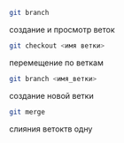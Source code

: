 ``````sh
git branch
``````
создание и просмотр веток 

``````sh
git checkout <имя ветки>
``````
перемещение по веткам

``````sh
git branch <имя_ветки>
``````

создание новой ветки

``````sh
git merge
``````
слияния ветоктв одну 